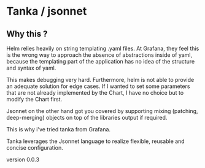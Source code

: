 # Tanka / jsonnet

## Why this ?

Helm relies heavily on string templating .yaml files.
At Grafana, they feel this is the wrong way to approach the absence of abstractions inside of yaml, because the templating part of the application has no idea of the structure and syntax of yaml.

This makes debugging very hard. Furthermore, helm is not able to provide an adequate solution for edge cases. If I wanted to set some parameters that are not already implemented by the Chart, I have no choice but to modify the Chart first.

Jsonnet on the other hand got you covered by supporting mixing (patching, deep-merging) objects on top of the libraries output if required.

This is why i've tried tanka from Grafana.

Tanka leverages the Jsonnet language to realize flexible, reusable and concise configuration.

version 0.0.3
